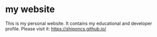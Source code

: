 # my website

This is my personal website. It contains my educational and developer profile.
Please visit it: https://shiponcs.github.io/
